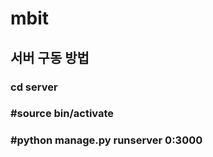 # mbit

## 서버 구동 방법
### cd server
### #source bin/activate 
### #python manage.py runserver 0:3000    
